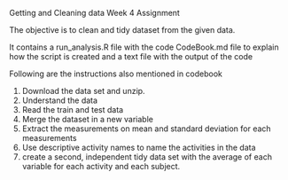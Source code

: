 Getting and Cleaning  data Week 4 Assignment

The objective is to clean and tidy dataset from the given data.

It contains a run_analysis.R file with the code 
CodeBook.md file to explain how the script is created and a text file with the output of the code

Following are the instructions also mentioned in codebook

1. Download the data set and unzip.
2. Understand the data 
3. Read the train and test data 
4. Merge the dataset in a new variable
5. Extract the measurements on mean and standard deviation for each measurements
6. Use descriptive activity names to name the activities in the data
7. create a second, independent tidy data set with the average of each variable for each activity and each subject.

